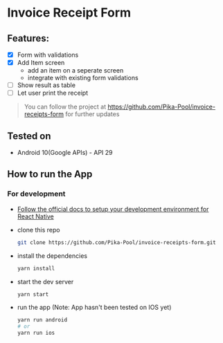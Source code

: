 # Invoice Receipt Form

## Features:

- [x] Form with validations
- [x] Add Item screen
  - add an item on a seperate screen
  - integrate with existing form validations
- [ ] Show result as table
- [ ] Let user print the receipt

> You can follow the project at https://github.com/Pika-Pool/invoice-receipts-form
> for further updates

## Tested on

- Android 10(Google APIs) - API 29

## How to run the App

### For development

- [Follow the official docs to setup your development environment for React Native](https://reactnative.dev/docs/environment-setup)

- clone this repo
  ```sh
  git clone https://github.com/Pika-Pool/invoice-receipts-form.git
  ```
- install the dependencies
  ```sh
  yarn install
  ```
- start the dev server
  ```sh
  yarn start
  ```
- run the app (Note: App hasn't been tested on IOS yet)
  ```sh
  yarn run android
  # or
  yarn run ios
  ```
